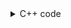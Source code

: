 <details><summary>C++ code</summary>

Runtime `205 ms` Beats `76.68%`.<br>
Memory `76.5 MB` Beats `76.68%`.

![](../../../../assets/1833.png)

</details>
